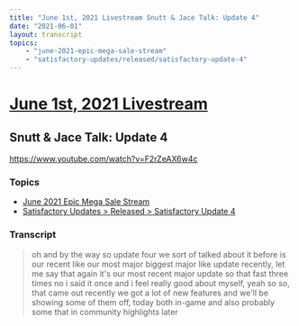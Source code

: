 ```yaml
---
title: "June 1st, 2021 Livestream Snutt & Jace Talk: Update 4"
date: "2021-06-01"
layout: transcript
topics:
    - "june-2021-epic-mega-sale-stream"
    - "satisfactory-updates/released/satisfactory-update-4"
---
```

# [June 1st, 2021 Livestream](../2021-06-01.md)
## Snutt & Jace Talk: Update 4
https://www.youtube.com/watch?v=F2rZeAX6w4c

### Topics
* [June 2021 Epic Mega Sale Stream](../topics/june-2021-epic-mega-sale-stream.md)
* [Satisfactory Updates > Released > Satisfactory Update 4](../topics/satisfactory-updates/released/satisfactory-update-4.md)

### Transcript

> oh and by the way so update four we sort of talked about it before is our recent like our most major biggest major like update recently, let me say that again it's our most recent major update so that fast three times no i said it once and i feel really good about myself, yeah so so, that came out recently we got a lot of new features and we'll be showing some of them off, today both in-game and also probably some that in community highlights later
